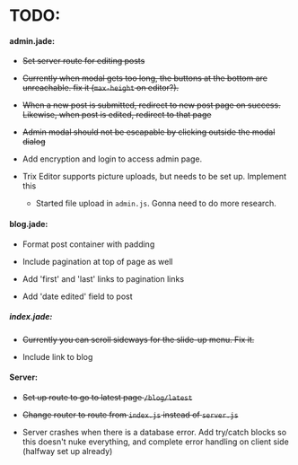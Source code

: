# TODO:

#### admin.jade:

* ~~Set server route for editing posts~~

* ~~Currently when modal gets too long, the buttons at the bottom are unreachable. fix it (`max-height` on editor?).~~

* ~~When a new post is submitted, redirect to new post page on success. Likewise, when post is edited, redirect to that page~~

* ~~Admin modal should not be escapable by clicking outside the modal dialog~~

* Add encryption and login to access admin page.

* Trix Editor supports picture uploads, but needs to be set up. Implement this
  - Started file upload in `admin.js`. Gonna need to do more research.




#### blog.jade:

* Format post container with padding

* Include pagination at top of page as well

* Add 'first' and 'last' links to pagination links

* Add 'date edited' field to post


##### index.jade:

* ~~Currently you can scroll sideways for the slide-up menu. Fix it.~~

* Include link to blog



#### Server:

* ~~Set up route to go to latest page `/blog/latest`~~

* ~~Change router to route from `index.js` instead of `server.js`~~

* Server crashes when there is a database error. Add try/catch blocks so this doesn't nuke everything, and complete error handling on client side (halfway set up already)
